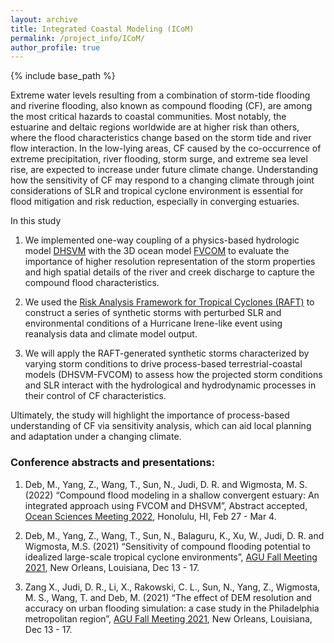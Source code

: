 ```yaml
---
layout: archive
title: Integrated Coastal Modeling (ICoM)
permalink: /project_info/ICoM/
author_profile: true
---
```


{% include base_path %}

Extreme water levels resulting from a combination of storm-tide flooding and riverine flooding, also known as compound flooding (CF), are among the most critical hazards to coastal communities. Most notably, the estuarine and deltaic regions worldwide are at higher risk than others, where the flood characteristics change based on the storm tide and river flow interaction. In the low-lying areas, CF caused by the co-occurrence of extreme precipitation, river flooding, storm surge, and extreme sea level rise, are expected to increase under future climate change. Understanding how the sensitivity of CF may respond to a changing climate through joint considerations of SLR and tropical cyclone environment is essential for flood mitigation and risk reduction, especially in converging estuaries.  

In this study

1. We implemented one-way coupling of a physics-based hydrologic model [DHSVM](https://www.pnnl.gov/projects/distributed-hydrology-soil-vegetation-model) with the 3D ocean model [FVCOM](http://fvcom.smast.umassd.edu/fvcom/) to evaluate the importance of higher resolution representation of the storm properties and high spatial details of the river and creek discharge to capture the compound flood characteristics.

2. We used the [Risk Analysis Framework for Tropical Cyclones (RAFT)](https://climatemodeling.science.energy.gov/presentations/risk-analysis-framework-tropical-cyclones-raft) to construct a series of synthetic storms with perturbed SLR and environmental conditions of a Hurricane Irene-like event using reanalysis data and climate model output.

3. We will apply the RAFT-generated synthetic storms characterized by varying storm conditions to drive process-based terrestrial-coastal models (DHSVM-FVCOM) to assess how the projected storm conditions and SLR interact with the hydrological and hydrodynamic processes in their control of CF characteristics.

Ultimately, the study will highlight the importance of process-based understanding of CF via sensitivity analysis, which can aid local planning and adaptation under a changing climate.

### Conference abstracts and presentations:

1. Deb, M., Yang, Z., Wang, T., Sun, N., Judi, D. R. and Wigmosta, M. S. (2022) “Compound flood modeling in a shallow convergent estuary: An integrated approach using FVCOM and DHSVM”, Abstract accepted, [Ocean Sciences Meeting 2022](https://osm2022.secure-platform.com/a), Honolulu, HI, Feb 27 - Mar 4.

2. Deb, M., Yang, Z., Wang, T., Sun, N., Balaguru, K., Xu, W., Judi, D. R. and Wigmosta, M.S. (2021) “Sensitivity of compound flooding potential to idealized large-scale tropical cyclone environments”, [AGU Fall Meeting 2021](https://www.agu.org/Fall-Meeting), New Orleans, Louisiana, Dec 13 - 17.

3. Zang X., Judi, D. R., Li, X., Rakowski, C. L., Sun, N., Yang, Z., Wigmosta, M. S., Wang, T. and Deb, M. (2021) “The effect of DEM resolution and accuracy on urban flooding simulation: a case study in the Philadelphia metropolitan region”, [AGU Fall Meeting 2021](https://www.agu.org/Fall-Meeting), New Orleans, Louisiana, Dec 13 - 17.
